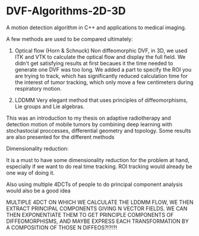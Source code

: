 # DVF-Algorithms-2D-3D

A motion detection algorithm in C++ and applications to medical imaging.

A few methods are used to be compared ultimately:

1. Optical flow (Horn & Schnuck)
Non diffeomorphic DVF, in 3D, we used ITK and VTK to calculate the optical flow and display the full field. We didn't get satisfying results at first becaues it the time needed to generate one DVF was too long. We added a part to specify the ROI you are trying to track, which has significantly reduced calculation time for the interest of tumor tracking, which only move a few centimeters during respiratory motion.

2. LDDMM
Very elegant method that uses principles of diffeomorphisms, Lie groups and Lie algebras.



This was an introduction to my thesis on adaptive radiotherapy and detection motion of mobile tumors by combining deep learning with stochastocial proccesses, differential geometry and topology. Some results are also presented for the different methods


Dimensionality reduction:

It is a must to have some dimensionality reduction for the problem at hand, especially if we want to do real time tracking. ROI tracking would already be one way of doing it. 

Also using multiple 4DCTs of people to do principal component analysis would also be a good idea


MULTIPLE 4DCT ON WHICH WE CALCULATE THE LDDMM FLOW, WE THEN EXTRACT PRINCIPAL COMPONENTS GIVING N VECTOR FIELDS. WE CAN THEN EXPONENTIATE THEM TO GET PRINCIPLE COMPONENTS OF DIFFEOMORPHISMS, AND MAYBE EXPRESS EACH TRANSFORMATION BY A COMPOSITION OF THOSE N DIFFEOS?!?!?!


